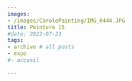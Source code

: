 ```yaml
---
images:
- /images/CarolePainting/IMG_0444.JPG
title: Peinture 15
#date: 2022-07-23
tags:
- archive # all posts
- expo
#- accueil

---
```



